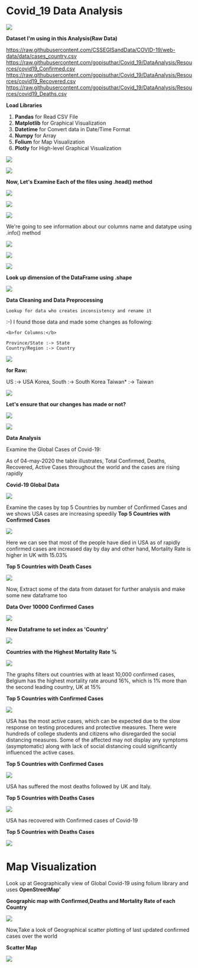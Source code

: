 # Covid_19 Data Analysis


![](https://raw.githubusercontent.com/gopisuthar/Covid_19/master/Images/COVID19.jpg)

<b>Dataset I'm using in this Analysis(Raw Data)</b>

https://raw.githubusercontent.com/CSSEGISandData/COVID-19/web-data/data/cases_country.csv
https://raw.githubusercontent.com/gopisuthar/Covid_19/DataAnalysis/Resources/covid19_Confirmed.csv
https://raw.githubusercontent.com/gopisuthar/Covid_19/DataAnalysis/Resources/covid19_Recovered.csv
https://raw.githubusercontent.com/gopisuthar/Covid_19/DataAnalysis/Resources/covid19_Deaths.csv

<b>Load Libraries</b>

1) <b>Pandas</b> for Read CSV File              
2) <b>Matplotlib</b> for Graphical Visualization                            
3) <b>Datetime</b> for Convert data in Date/Time Format              
4) <b>Numpy</b> for Array
5) <b>Folium</b> for Map Visualization
6) <b>Plotly</b> for High-level Graphical Visualization

![](https://raw.githubusercontent.com/gopisuthar/Covid_19/master/Images/data_inspection_1.PNG)

![](https://raw.githubusercontent.com/gopisuthar/Covid_19/master/Images/data_inspection_2.PNG)


<b>Now, Let's Examine Each of the files using .head() method</b>

![](https://raw.githubusercontent.com/gopisuthar/Covid_19/master/Images/data_inspection_3.PNG)

![](https://raw.githubusercontent.com/gopisuthar/Covid_19/master/Images/data_inspection_4.PNG)

![](https://raw.githubusercontent.com/gopisuthar/Covid_19/master/Images/data_inspection_5.PNG)

</b>We're going to see information about our columns name and datatype using .info() method</b>

![](https://raw.githubusercontent.com/gopisuthar/Covid_19/master/Images/data_inspection_6.PNG)

![](https://raw.githubusercontent.com/gopisuthar/Covid_19/master/Images/data_inspection_7.PNG)

![](https://raw.githubusercontent.com/gopisuthar/Covid_19/master/Images/data_inspection_8.PNG)

<b>Look up dimension of the DataFrame using .shape</b>

![](https://raw.githubusercontent.com/gopisuthar/Covid_19/master/Images/data_inspection_9.PNG)

 <b>Data Cleaning and Data Preprocessing</b>
 
    Lookup for data who creates inconsistency and rename it
    
:-) I found those data and made some changes as following:

    <b>for Columns:</b>
    
    Province/State :-> State
    Country/Region :-> Country
  
![](https://raw.githubusercontent.com/gopisuthar/Covid_19/master/Images/data_Preprocessing_1.PNG)

<b>for Raw:</b>

  US :-> USA
  Korea, South :-> South Korea
  Taiwan* :-> Taiwan
  
![](https://raw.githubusercontent.com/gopisuthar/Covid_19/master/Images/data_Preprocessing_2.PNG)

<b>Let's ensure that our changes has made or not?</b>

![](https://raw.githubusercontent.com/gopisuthar/Covid_19/master/Images/data_Preprocessing_3.PNG)

![](https://raw.githubusercontent.com/gopisuthar/Covid_19/master/Images/data_Preprocessing_4.PNG)

<b>Data Analysis</b>

Examine the Global Cases of Covid-19:

As of 04-may-2020 the table illustrates, Total Confirmed, Deaths, Recovered, Active Cases throughout the world
and the cases are rising rapidly

<b>Covid-19 Global Data</b>

![](https://raw.githubusercontent.com/gopisuthar/Covid_19/master/Images/data_analysis_1.PNG)

 Examine the cases by top 5 Countries by number of Confirmed Cases and we shows USA cases are increasing speedily
<b>Top 5 Countries with Confirmed Cases</b>

![](https://raw.githubusercontent.com/gopisuthar/Covid_19/master/Images/data_analysis_2.PNG)

 Here we can see that most of the people have died in USA as of rapidly confirmed cases are increased day by day
and other hand, Mortality Rate is higher in UK with 15.03% 

<b>Top 5 Countries with Death Cases</b>

![](https://raw.githubusercontent.com/gopisuthar/Covid_19/master/Images/data_analysis_3.PNG)

 Now, Extract some of the data from dataset for further analysis and make some new dataframe too
 
<b>Data Over 10000 Confirmed Cases</b>

![](https://raw.githubusercontent.com/gopisuthar/Covid_19/master/Images/data_analysis_4.PNG)

<b>New Dataframe to set index as 'Country'</b>

![](https://raw.githubusercontent.com/gopisuthar/Covid_19/master/Images/data_analysis_5.PNG)

<b>Countries with the Highest Mortality Rate %</b>

![](https://raw.githubusercontent.com/gopisuthar/Covid_19/master/Images/Mortality_Rate.png)

 The graphs filters out countries with at least 10,000 confirmed cases, Belgium has the highest mortality rate around 16%, which is 1%     more than the second leading country, UK at 15%
 
<b>Top 5 Countries with Confirmed Cases</b>

![](https://raw.githubusercontent.com/gopisuthar/Covid_19/master/Images/Confirmed.png)

USA has the most active cases, which can be expected due to the slow response on testing procedures and protective measures. There were hundreds of college students and citizens who disregarded the social distancing measures. Some of the affected may not display any symptoms (asymptomatic) along with lack of social distancing could significantly influenced the active cases.

<b>Top 5 Countries with Confirmed Cases</b>

![](https://raw.githubusercontent.com/gopisuthar/Covid_19/master/Images/Active.png)

USA has suffered the most deaths followed by UK and Italy.

<b>Top 5 Countries with Deaths Cases</b>

![](https://raw.githubusercontent.com/gopisuthar/Covid_19/master/Images/Deaths.png)
  
USA has recovered with Confirmed cases of Covid-19

<b>Top 5 Countries with Deaths Cases</b>

![](https://raw.githubusercontent.com/gopisuthar/Covid_19/master/Images/Recovered.png)

# Map Visualization

Look up at Geographically view of Global Covid-19 using folium library and uses <b>OpenStreetMap'</b>

<b>Geographic map with Confirmed,Deaths and Mortality Rate of each Country</b>

![](https://raw.githubusercontent.com/gopisuthar/Covid_19/master/Images/data_analysis_17.PNG)

Now,Take a look of Geographical scatter plotting of last updated confirmed cases over the world

<b>Scatter Map</b>

![](https://raw.githubusercontent.com/gopisuthar/Covid_19/master/Images/data_analysis_20.PNG)





